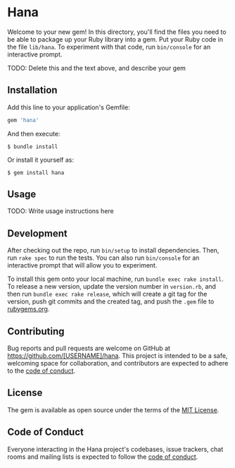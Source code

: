 # Hana

Welcome to your new gem! In this directory, you'll find the files you need to be able to package up your Ruby library into a gem. Put your Ruby code in the file `lib/hana`. To experiment with that code, run `bin/console` for an interactive prompt.

TODO: Delete this and the text above, and describe your gem

## Installation

Add this line to your application's Gemfile:

```ruby
gem 'hana'
```

And then execute:

    $ bundle install

Or install it yourself as:

    $ gem install hana

## Usage

TODO: Write usage instructions here

## Development

After checking out the repo, run `bin/setup` to install dependencies. Then, run `rake spec` to run the tests. You can also run `bin/console` for an interactive prompt that will allow you to experiment.

To install this gem onto your local machine, run `bundle exec rake install`. To release a new version, update the version number in `version.rb`, and then run `bundle exec rake release`, which will create a git tag for the version, push git commits and the created tag, and push the `.gem` file to [rubygems.org](https://rubygems.org).

## Contributing

Bug reports and pull requests are welcome on GitHub at https://github.com/[USERNAME]/hana. This project is intended to be a safe, welcoming space for collaboration, and contributors are expected to adhere to the [code of conduct](https://github.com/[USERNAME]/hana/blob/master/CODE_OF_CONDUCT.md).

## License

The gem is available as open source under the terms of the [MIT License](https://opensource.org/licenses/MIT).

## Code of Conduct

Everyone interacting in the Hana project's codebases, issue trackers, chat rooms and mailing lists is expected to follow the [code of conduct](https://github.com/[USERNAME]/hana/blob/master/CODE_OF_CONDUCT.md).

